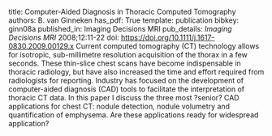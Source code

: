 title: Computer-Aided Diagnosis in Thoracic Computed Tomography
authors: B. van Ginneken
has_pdf: True
template: publication
bibkey: ginn08a
published_in: Imaging Decisions MRI
pub_details: <i>Imaging Decisions MRI</i> 2008;12:11-22
doi: https://doi.org/10.1111/j.1617-0830.2009.00129.x
Current computed tomography (CT) technology allows for isotropic, sub-millimetre resolution acquisition of the thorax in a few seconds. These thin-slice chest scans have become indispensable in thoracic radiology, but have also increased the time and effort required from radiologists for reporting. Industry has focused on the development of computer-aided diagnosis (CAD) tools to facilitate the interpretation of thoracic CT data. In this paper I discuss the three most ?senior? CAD applications for chest CT: nodule detection, nodule volumetry and quantification of emphysema. Are these applications ready for widespread application?

